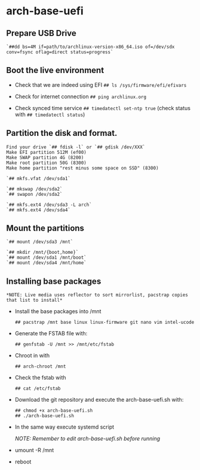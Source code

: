 # arch-base-uefi

## Prepare USB Drive

    `##dd bs=4M if=path/to/archlinux-version-x86_64.iso of=/dev/sdx conv=fsync oflag=direct status=progress`

## Boot the live environment

- Check that we are indeed using EFI
  `## ls /sys/firmware/efi/efivars`

- Check for internet connection
  `## ping archlinux.org`
- Check synced time service
  `## timedatectl set-ntp true` (check status with `## timedatectl status`)

## Partition the disk and format.

    Find your drive `## fdisk -l` or `## gdisk /dev/XXX`
    Make EFI partition 512M (ef00)
    Make SWAP partition 4G (8200)
    Make root partition 50G (8300)
    Make home partition "rest minus some space on SSD" (8300)

    `## mkfs.vfat /dev/sda1`

    `## mkswap /dev/sda2`
    `## swapon /dev/sda2`

    `## mkfs.ext4 /dev/sda3 -L arch`
    `## mkfs.ext4 /dev/sda4`

## Mount the partitions

    `## mount /dev/sda3 /mnt`

    `## mkdir /mnt/{boot,home}`
    `## mount /dev/sda1 /mnt/boot`
    `## mount /dev/sda4 /mnt/home`

## Installing base packages

    *NOTE: Live media uses reflector to sort mirrorlist, pacstrap copies that list to install*

- Install the base packages into /mnt
  ```
  ## pacstrap /mnt base linux linux-firmware git nano vim intel-ucode
  ```
- Generate the FSTAB file with:
  ```
  ## genfstab -U /mnt >> /mnt/etc/fstab
  ```
- Chroot in with
  ```
  ## arch-chroot /mnt
  ```
- Check the fstab with
  ```
  ## cat /etc/fstab
  ```
- Download the git repository and execute the arch-base-uefi.sh with:
  ```
  ## chmod +x arch-base-uefi.sh
  ## ./arch-base-uefi.sh
  ```
- In the same way execute systemd script

  _NOTE: Remember to edit arch-base-uefi.sh before running_

- umount -R /mnt
- reboot
